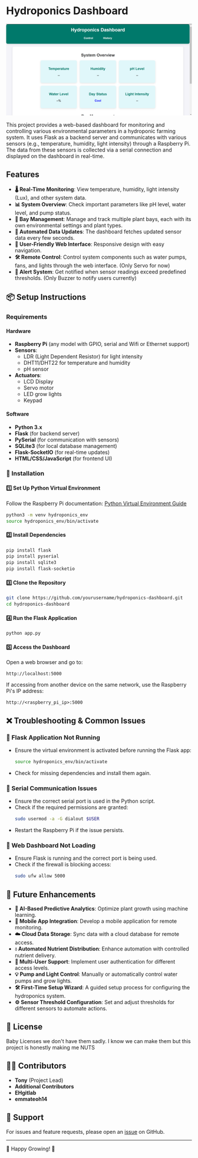 # Hydroponics Dashboard

![alt text](dashboard.png)

This project provides a web-based dashboard for monitoring and controlling various environmental parameters in a hydroponic farming system. It uses Flask as a backend server and communicates with various sensors (e.g., temperature, humidity, light intensity) through a Raspberry Pi. The data from these sensors is collected via a serial connection and displayed on the dashboard in real-time.

## Features

- **🌡 Real-Time Monitoring**: View temperature, humidity, light intensity (Lux), and other system data.
- **📊 System Overview**: Check important parameters like pH level, water level, and pump status.
- **🌱 Bay Management**: Manage and track multiple plant bays, each with its own environmental settings and plant types.
- **🔄 Automated Data Updates**: The dashboard fetches updated sensor data every few seconds.
- **📱 User-Friendly Web Interface**: Responsive design with easy navigation.
- **🛠️ Remote Control**: Control system components such as water pumps, fans, and lights through the web interface. (Only Servo for now)
- **🔔 Alert System**: Get notified when sensor readings exceed predefined thresholds. (Only Buzzer to notify users currently)

## 📦 Setup Instructions

### Requirements

#### Hardware
- **Raspberry Pi** (any model with GPIO, serial and Wifi or Ethernet support)
- **Sensors**:
  - LDR (Light Dependent Resistor) for light intensity
  - DHT11/DHT22 for temperature and humidity
  - pH sensor
- **Actuators**:
  - LCD Display   
  - Servo motor
  - LED grow lights
  - Keypad

#### Software
- **Python 3.x**
- **Flask** (for backend server)
- **PySerial** (for communication with sensors)
- **SQLite3** (for local database management)
- **Flask-SocketIO** (for real-time updates)
- **HTML/CSS/JavaScript** (for frontend UI)

### 🚀 Installation

#### 1️⃣ Set Up Python Virtual Environment
Follow the Raspberry Pi documentation: [Python Virtual Environment Guide](https://www.raspberrypi.com/documentation/computers/os.html#python-on-raspberry-pi)

```bash
python3 -m venv hydroponics_env
source hydroponics_env/bin/activate
```

#### 2️⃣ Install Dependencies

```bash
pip install flask
pip install pyserial
pip install sqlite3
pip install flask-socketio
```

#### 3️⃣ Clone the Repository

```bash
git clone https://github.com/yourusername/hydroponics-dashboard.git
cd hydroponics-dashboard
```

#### 4️⃣ Run the Flask Application

```bash
python app.py
```

#### 5️⃣ Access the Dashboard

Open a web browser and go to:

```
http://localhost:5000
```

If accessing from another device on the same network, use the Raspberry Pi's IP address:

```
http://<raspberry_pi_ip>:5000
```

## ❌ Troubleshooting & Common Issues

### 🔹 Flask Application Not Running
- Ensure the virtual environment is activated before running the Flask app:
  ```bash
  source hydroponics_env/bin/activate
  ```
- Check for missing dependencies and install them again.

### 🔹 Serial Communication Issues
- Ensure the correct serial port is used in the Python script.
- Check if the required permissions are granted:
  ```bash
  sudo usermod -a -G dialout $USER
  ```
- Restart the Raspberry Pi if the issue persists.

### 🔹 Web Dashboard Not Loading
- Ensure Flask is running and the correct port is being used.
- Check if the firewall is blocking access:
  ```bash
  sudo ufw allow 5000
  ```

## 🔮 Future Enhancements

- **🤖 AI-Based Predictive Analytics**: Optimize plant growth using machine learning.
- **📱 Mobile App Integration**: Develop a mobile application for remote monitoring.
- **☁️ Cloud Data Storage**: Sync data with a cloud database for remote access.
- **💧 Automated Nutrient Distribution**: Enhance automation with controlled nutrient delivery.
- **👥 Multi-User Support**: Implement user authentication for different access levels.
- **💡 Pump and Light Control**: Manually or automatically control water pumps and grow lights.
- **🛠 First-Time Setup Wizard**: A guided setup process for configuring the hydroponics system.
- **⚙️ Sensor Threshold Configuration**: Set and adjust thresholds for different sensors to automate actions.



## 📝 License
Baby Licenses we don't have them sadly. I know we can make them but this project is honestly making me NUTS

## 👨‍💻 Contributors
- **Tony** (Project Lead)
- **Additional Contributors**
- **EHgitlab**
- **emmateoh14**

## 📩 Support
For issues and feature requests, please open an [issue](https://github.com/yourusername/hydroponics-dashboard/issues) on GitHub.

---

🚀 Happy Growing! 🌱

